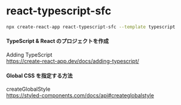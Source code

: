 # react-typescript-sfc

```bash
npx create-react-app react-typescript-sfc --template typescript
```

#### TypeScript & React のプロジェクトを作成

Adding TypeScript  
<https://create-react-app.dev/docs/adding-typescript/>

#### Global CSS を指定する方法

createGlobalStyle  
<https://styled-components.com/docs/api#createglobalstyle>
